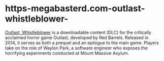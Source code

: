 # https-megabasterd.com-outlast-whistleblower-
[Outlast  Whistleblower](https://megabasterd.com/outlast-whistleblower/) is a downloadable content (DLC) for the critically acclaimed horror game Outlast, developed by Red Barrels. Released in 2014, it serves as both a prequel and an epilogue to the main game. Players take on the role of Waylon Park, a software engineer who exposes the horrifying experiments conducted at Mount Massive Asylum.
